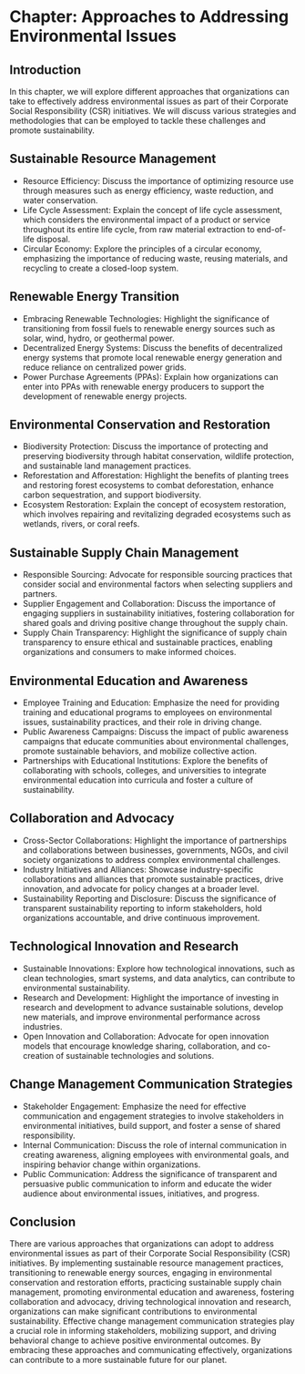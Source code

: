Chapter: Approaches to Addressing Environmental Issues
======================================================

Introduction
------------

In this chapter, we will explore different approaches that organizations can take to effectively address environmental issues as part of their Corporate Social Responsibility (CSR) initiatives. We will discuss various strategies and methodologies that can be employed to tackle these challenges and promote sustainability.

Sustainable Resource Management
-------------------------------

* Resource Efficiency: Discuss the importance of optimizing resource use through measures such as energy efficiency, waste reduction, and water conservation.
* Life Cycle Assessment: Explain the concept of life cycle assessment, which considers the environmental impact of a product or service throughout its entire life cycle, from raw material extraction to end-of-life disposal.
* Circular Economy: Explore the principles of a circular economy, emphasizing the importance of reducing waste, reusing materials, and recycling to create a closed-loop system.

Renewable Energy Transition
---------------------------

* Embracing Renewable Technologies: Highlight the significance of transitioning from fossil fuels to renewable energy sources such as solar, wind, hydro, or geothermal power.
* Decentralized Energy Systems: Discuss the benefits of decentralized energy systems that promote local renewable energy generation and reduce reliance on centralized power grids.
* Power Purchase Agreements (PPAs): Explain how organizations can enter into PPAs with renewable energy producers to support the development of renewable energy projects.

Environmental Conservation and Restoration
------------------------------------------

* Biodiversity Protection: Discuss the importance of protecting and preserving biodiversity through habitat conservation, wildlife protection, and sustainable land management practices.
* Reforestation and Afforestation: Highlight the benefits of planting trees and restoring forest ecosystems to combat deforestation, enhance carbon sequestration, and support biodiversity.
* Ecosystem Restoration: Explain the concept of ecosystem restoration, which involves repairing and revitalizing degraded ecosystems such as wetlands, rivers, or coral reefs.

Sustainable Supply Chain Management
-----------------------------------

* Responsible Sourcing: Advocate for responsible sourcing practices that consider social and environmental factors when selecting suppliers and partners.
* Supplier Engagement and Collaboration: Discuss the importance of engaging suppliers in sustainability initiatives, fostering collaboration for shared goals and driving positive change throughout the supply chain.
* Supply Chain Transparency: Highlight the significance of supply chain transparency to ensure ethical and sustainable practices, enabling organizations and consumers to make informed choices.

Environmental Education and Awareness
-------------------------------------

* Employee Training and Education: Emphasize the need for providing training and educational programs to employees on environmental issues, sustainability practices, and their role in driving change.
* Public Awareness Campaigns: Discuss the impact of public awareness campaigns that educate communities about environmental challenges, promote sustainable behaviors, and mobilize collective action.
* Partnerships with Educational Institutions: Explore the benefits of collaborating with schools, colleges, and universities to integrate environmental education into curricula and foster a culture of sustainability.

Collaboration and Advocacy
--------------------------

* Cross-Sector Collaborations: Highlight the importance of partnerships and collaborations between businesses, governments, NGOs, and civil society organizations to address complex environmental challenges.
* Industry Initiatives and Alliances: Showcase industry-specific collaborations and alliances that promote sustainable practices, drive innovation, and advocate for policy changes at a broader level.
* Sustainability Reporting and Disclosure: Discuss the significance of transparent sustainability reporting to inform stakeholders, hold organizations accountable, and drive continuous improvement.

Technological Innovation and Research
-------------------------------------

* Sustainable Innovations: Explore how technological innovations, such as clean technologies, smart systems, and data analytics, can contribute to environmental sustainability.
* Research and Development: Highlight the importance of investing in research and development to advance sustainable solutions, develop new materials, and improve environmental performance across industries.
* Open Innovation and Collaboration: Advocate for open innovation models that encourage knowledge sharing, collaboration, and co-creation of sustainable technologies and solutions.

Change Management Communication Strategies
------------------------------------------

* Stakeholder Engagement: Emphasize the need for effective communication and engagement strategies to involve stakeholders in environmental initiatives, build support, and foster a sense of shared responsibility.
* Internal Communication: Discuss the role of internal communication in creating awareness, aligning employees with environmental goals, and inspiring behavior change within organizations.
* Public Communication: Address the significance of transparent and persuasive public communication to inform and educate the wider audience about environmental issues, initiatives, and progress.

Conclusion
----------

There are various approaches that organizations can adopt to address environmental issues as part of their Corporate Social Responsibility (CSR) initiatives. By implementing sustainable resource management practices, transitioning to renewable energy sources, engaging in environmental conservation and restoration efforts, practicing sustainable supply chain management, promoting environmental education and awareness, fostering collaboration and advocacy, driving technological innovation and research, organizations can make significant contributions to environmental sustainability. Effective change management communication strategies play a crucial role in informing stakeholders, mobilizing support, and driving behavioral change to achieve positive environmental outcomes. By embracing these approaches and communicating effectively, organizations can contribute to a more sustainable future for our planet.
